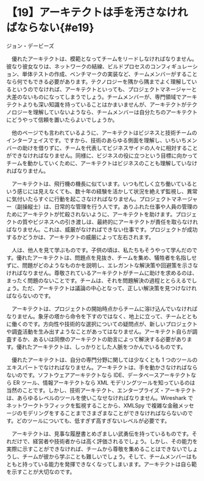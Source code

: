 # 【19】アーキテクトは手を汚さなければならない{#e19}

<div class="author">ジョン・デービーズ</div>

　優れたアーキテクトは、模範となってチームをリードしなければなりません。彼なり彼女なりは、ネットワークの結線、ビルドプロセスのコンフィギュレーション、単体テストの作成、ベンチマークの実装など、チームメンバーがすることなら何でもできる必要があります。テクノロジーを隅から隅までよく理解しているというのでなければ、アーキテクトといっても、プロジェクトマネージャーと大差のないものになってしまうでしょう。チームメンバーが、専門領域でアーキテクトよりも深い知識を持っていることはかまいませんが、アーキテクトがテクノロジーを理解していないようなら、チームメンバーは自分たちのアーキテクトにどうやって信頼を置いたらよいでしょうか。

　他のページでも言われているように、アーキテクトはビジネスと技術チームのインターフェイスです。ですから、技術のあらゆる側面を理解し、いちいちメンバーの助けを借りずに、チームを代表してビジネスサイドの人々に相対することができなければなりません。同様に、ビジネスの役に立つという目標に向かってチームを動かしていくために、アーキテクトはビジネスのことも理解していなければなりません。

　アーキテクトは、飛行機の機長に似ています。いつも忙しく立ち働いているという感じには見えなくても、数十年の経験を活かして状況を絶えず監視し、異常に気付いたらすぐに行動を起こさなければなりません。プロジェクトマネージャー（副操縦士）は、日常的な管理を行う人です。ありふれた仕事や人員の管理のためにアーキテクトが忙殺されないように、アーキテクトを助けます。プロジェクトの質やビジネスへの引き渡しは、最終的にアーキテクトが責任を取らなければなりません。これは、威厳がなければできない仕事です。プロジェクトが成功するかどうかは、アーキテクトの威厳によって左右されます。

　人は、他人を見て学ぶものです。子供の頃は、私たちもそうやって学んだのです。優れたアーキテクトは、問題点を見抜き、チームを集め、犠牲者を名指しせずに、問題がどのようなものかを説明し、エレガントな解決策や回避策を示さなければなりません。尊敬されているアーキテクトがチームに助けを求めるのは、まったく問題のないことです。チームは、それを問題解決の過程ととらえるでしょう。ただ、アーキテクトは議論の中心となって、正しい解決策を見つけなければならないのです。

　アーキテクトは、プロジェクトの開始時点からチームに溶け込んでいなければなりません。象牙の塔から命令を下すのではなく、地上に立って、チームとともに働くのです。方向性や技術的な選択についての疑問点が、新しいプロジェクトや調査活動を生み出すようなことがあってはなりません。アーキテクト自らが調査するか、あるいは同僚のアーキテクトの助言によって解決する必要があります。優れたアーキテクトは、しっかりとした人脈をつかんでいるものです。

　優れたアーキテクトは、自分の専門分野に関しては少なくとも 1 つのツールのエキスパートでなければなりません。アーキテクトは、手を動かさなければならないのです。ソフトウェアアーキテクトなら IDE、データベースアーキテクトなら ER ツール、情報アーキテクトなら XML モデリングツールを知っているのは当然のことです。しかし、技術アーキテクト、エンタープライズ・アーキテクトは、あらゆるレベルのツールを使いこなせなければなりません。Wireshark でネットワークトラフィックを監視することから、XMLSpy で複雑な金融メッセージのモデリングをすることまでさまざまなことができなければならないのです。どのツールについても、低すぎず高すぎないレベルが必要です。

　アーキテクトは、見事な履歴書とめざましい武勇伝を持っているものです。それだけで、経営者や技術者からは高く評価されるでしょう。しかし、その能力を実際に示すことができなければ、チームから尊敬を集めることはできないでしょうし、チームが彼から学ぶことも難しいでしょう。そして、チームメンバーはもともと持っている能力を発揮できなくなってしまいます。アーキテクトは自ら範を示すことが大切なのです。
